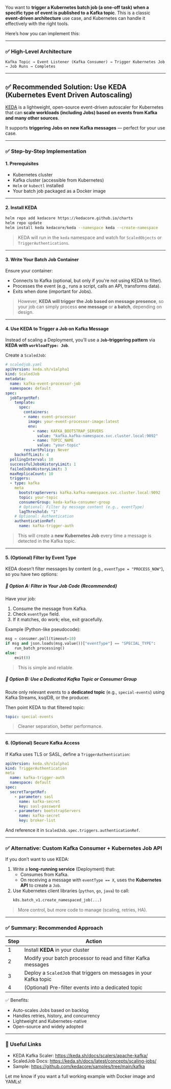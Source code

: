 You want to **trigger a Kubernetes batch job (a one-off task) when a specific type of event is published to a Kafka topic**. This is a classic **event-driven architecture** use case, and Kubernetes can handle it effectively with the right tools.

Here’s how you can implement this:

---

### ✅ **High-Level Architecture**

```
Kafka Topic → Event Listener (Kafka Consumer) → Trigger Kubernetes Job → Job Runs → Completes
```

---

## ✅ **Recommended Solution: Use KEDA (Kubernetes Event Driven Autoscaling)**

[KEDA](https://keda.sh/) is a lightweight, open-source event-driven autoscaler for Kubernetes that can **scale workloads (including Jobs) based on events from Kafka and many other sources**.

It supports **triggering Jobs on new Kafka messages** — perfect for your use case.

---

### ✅ Step-by-Step Implementation

#### 1. **Prerequisites**
- Kubernetes cluster
- Kafka cluster (accessible from Kubernetes)
- `Helm` or `kubectl` installed
- Your batch job packaged as a Docker image

---

#### 2. **Install KEDA**

```bash
helm repo add kedacore https://kedacore.github.io/charts
helm repo update
helm install keda kedacore/keda --namespace keda --create-namespace
```

> KEDA will run in the `keda` namespace and watch for `ScaledObjects` or `TriggerAuthentications`.

---

#### 3. **Write Your Batch Job Container**

Ensure your container:
- Connects to Kafka (optional, but only if you're not using KEDA to filter).
- Processes the event (e.g., runs a script, calls an API, transforms data).
- Exits when done (important for Jobs).

> However, **KEDA will trigger the Job based on message presence**, so your job can simply process **one message** or **a batch**, depending on design.

---

#### 4. **Use KEDA to Trigger a Job on Kafka Message**

Instead of scaling a Deployment, you’ll use a **`Job`-triggering pattern** via **KEDA with `workloadType: Job`**.

Create a `ScaledJob`:

```yaml
# scaledjob.yaml
apiVersion: keda.sh/v1alpha1
kind: ScaledJob
metadata:
  name: kafka-event-processor-job
  namespace: default
spec:
  jobTargetRef:
    template:
      spec:
        containers:
        - name: event-processor
          image: your-event-processor-image:latest
          env:
            - name: KAFKA_BOOTSTRAP_SERVERS
              value: "kafka.kafka-namespace.svc.cluster.local:9092"
            - name: TOPIC_NAME
              value: "your-topic"
        restartPolicy: Never
    backoffLimit: 4
  pollingInterval: 10
  successfulJobsHistoryLimit: 1
  failedJobsHistoryLimit: 3
  maxReplicaCount: 10
  triggers:
  - type: kafka
    meta
      bootstrapServers: kafka.kafka-namespace.svc.cluster.local:9092
      topic: your-topic
      consumerGroup: keda-kafka-consumer-group
      # Optional: Filter by message content (e.g., eventType)
      lagThreshold: "1"
    # Optional: Authentication
    authenticationRef:
      name: kafka-trigger-auth
```

> This will create a **new Kubernetes Job** every time a message is detected in the Kafka topic.

---

#### 5. **(Optional) Filter by Event Type**

KEDA doesn’t filter messages by content (e.g., `eventType = "PROCESS_NOW"`), so you have two options:

##### 🔹 Option A: Filter in Your Job Code (Recommended)

Have your job:
1. Consume the message from Kafka.
2. Check `eventType` field.
3. If it matches, do work; else, exit gracefully.

Example (Python-like pseudocode):
```python
msg = consumer.poll(timeout=10)
if msg and json.loads(msg.value())["eventType"] == "SPECIAL_TYPE":
    run_batch_processing()
else:
    exit(0)
```

> This is simple and reliable.

##### 🔹 Option B: Use a Dedicated Kafka Topic or Consumer Group

Route only relevant events to a **dedicated topic** (e.g., `special-events`) using Kafka Streams, ksqlDB, or the producer.

Then point KEDA to that filtered topic:
```yaml
topic: special-events
```

> Cleaner separation, better performance.

---

#### 6. **(Optional) Secure Kafka Access**

If Kafka uses TLS or SASL, define a `TriggerAuthentication`:

```yaml
apiVersion: keda.sh/v1alpha1
kind: TriggerAuthentication
meta
  name: kafka-trigger-auth
  namespace: default
spec:
  secretTargetRef:
    - parameter: sasl
      name: kafka-secret
      key: sasl-password
    - parameter: bootstrapServers
      name: kafka-secret
      key: broker-list
```

And reference it in `ScaledJob.spec.triggers.authenticationRef`.

---

### ✅ Alternative: Custom Kafka Consumer + Kubernetes Job API

If you don’t want to use KEDA:

1. Write a **long-running service** (Deployment) that:
   - Consumes from Kafka.
   - On receiving a message with `eventType == X`, uses the **Kubernetes API** to create a `Job`.
2. Use Kubernetes client libraries (`python`, `go`, `java`) to call:
   ```python
   k8s.batch_v1.create_namespaced_job(...)
   ```

> More control, but more code to manage (scaling, retries, HA).

---

### ✅ Summary: Recommended Approach

| Step | Action |
|------|--------|
| 1 | Install **KEDA** in your cluster |
| 2 | Modify your batch processor to read and filter Kafka messages |
| 3 | Deploy a `ScaledJob` that triggers on messages in your Kafka topic |
| 4 | (Optional) Pre-filter events into a dedicated topic |

✅ Benefits:
- Auto-scales Jobs based on backlog
- Handles retries, history, and concurrency
- Lightweight and Kubernetes-native
- Open-source and widely adopted

---

### 🔗 Useful Links
- KEDA Kafka Scaler: https://keda.sh/docs/scalers/apache-kafka/
- ScaledJob Docs: https://keda.sh/docs/latest/concepts/scaling-jobs/
- Sample: https://github.com/kedacore/samples/tree/main/kafka

Let me know if you want a full working example with Docker image and YAMLs!